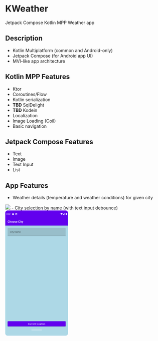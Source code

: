 # KWeather
Jetpack Compose Kotlin MPP Weather app

## Description

- Kotlin Multiplatform (common and Android-only)
- Jetpack Compose (for Android app UI)
- MVI-like app architecture

## Kotlin MPP Features

- Ktor
- Coroutines/Flow
- Kotlin serialization
- **TBD** SqlDelight
- **TBD** Kodein
- Localization
- Image Loading (Coil)
- Basic navigation

## Jetpack Compose Features

- Text
- Image
- Text Input
- List

## App Features

- Weather details (temperature and weather conditions) for given city
<img src="https://raw.githubusercontent.com/krossovochkin/KWeather/master/doc/weather_details.png?raw=true" width="200"/>
- City selection by name (with text input debounce)
<img src="https://raw.githubusercontent.com/krossovochkin/KWeather/master/doc/city_list.png?raw=true" width="200"/>
